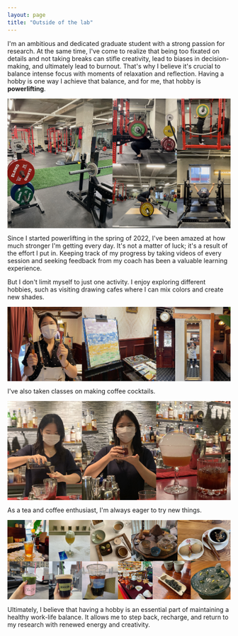 ```yaml
---
layout: page
title: "Outside of the lab"
---
```


I'm an ambitious and dedicated graduate student with a strong passion for research. At the same time, I've come to realize that being too fixated on details and not taking breaks can stifle creativity, lead to biases in decision-making, and ultimately lead to burnout. That's why I believe it's crucial to balance intense focus with moments of relaxation and reflection. Having a hobby is one way I achieve that balance, and for me, that hobby is **powerlifting**.

<center><img src="/photo/personal_powerlifting.jpg" width=700 align="center"/></center>

Since I started powerlifting in the spring of 2022, I've been amazed at how much stronger I'm getting every day. It's not a matter of luck; it's a result of the effort I put in. Keeping track of my progress by taking videos of every session and seeking feedback from my coach has been a valuable learning experience.

But I don't limit myself to just one activity. I enjoy exploring different hobbies, such as visiting drawing cafes where I can mix colors and create new shades. 

<center><img src="/photo/personal_drawing.jpg" width=700 align="center"/></center>

I've also taken classes on making coffee cocktails. 

<center><img src="/photo/personal_coffeecocktail.jpg" width=700 align="center"/></center>

As a tea and coffee enthusiast, I'm always eager to try new things.

<center><img src="/photo/personal_teacoffee.jpg" width=700 align="center"/></center>

Ultimately, I believe that having a hobby is an essential part of maintaining a healthy work-life balance. It allows me to step back, recharge, and return to my research with renewed energy and creativity.
